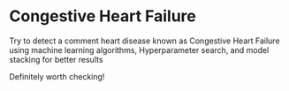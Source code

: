# Congestive Heart Failure


Try to detect a comment heart disease known as Congestive Heart Failure using machine learning algorithms,
Hyperparameter search, and model stacking for better results

Definitely worth checking!